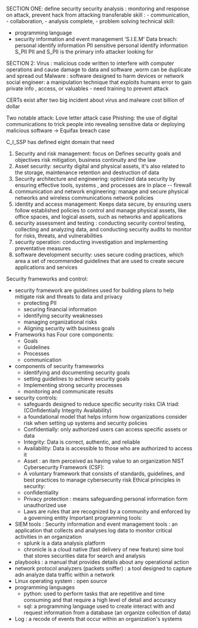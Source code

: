 SECTION ONE:
define security 
security analysis : monitoring and response on attack, prevent hack from attacking 
transferable skill : 
    - communication, 
    - collaboration, 
    - analysis complete, 
    - problem solving
technical skill:
 - programming language 
 - security information and event management  'S.I.E.M'
Data breach: 
personal identify information PII
sensitive personal identify information S_PII
PII and S_PII is the primary info attacker looking for

SECTION 2:
Virus : malicious code written to interfere with  computer operations and cause damage to data and software ,worm can be duplicate and spread out 
Malware : software designed to harm devices or network
social engineer: a manipulation technique that exploits humans error to gain private info , access, or valuables - need training to prevent attack 

CERTs exist after two big incident about virus and malware cost billion of dollar

Two notable attack:
Love letter attack case
Phishing: the use  of digital communications to trick people into revealing sensitive data or deploying malicious software -> 
Equifax breach case


C_I_SSP has defined eight domain that need 
1. Security and risk management: focus on Defines security goals and objectives risk mitigation, business continuity and the law
2. Asset security: security digital and physical assets, it's also related to the storage, maintenance retention and destruction of data
3. Security architecture and engineering: optimized data security by ensuring effective tools, systems , and processes are in place  -- firewall
4. communication and network engineering: manage and secure physical networks and wireless communications
network policies 
5. identity and access management: Keeps data secure, by ensuring users follow established policies to control and manage physical assets, like office spaces, and logical assets, such as networks and applications
6. security assessment and testing : conducting security control testing, collecting and analyzing data, and conducting security audits to monitor for risks, threats, and vulnerabilities
7. security operation: conducting investigation and implementing preventative measures
8. software development security: uses secure coding practices, which area a set of recommended guidelines that are used to create secure applications and services

Security frameworks and control:
- security framework are guidelines used for building plans to help mitigate risk and threats to data and privacy
  - protecting PII
  - securing financial information
  - identifying security weaknesses
  - managing organizational risks
  - Aligning security with business goals
- Frameworks has Four core components:
  - Goals
  - Guidelines
  - Processes
  - communication
- components of security frameworks
  - identifying and documenting security goals
  - setting guidelines to achieve security goals
  - Implementing strong security processes
  - monitoring and communicate results
- security controls:
  - safeguards designed to reduce specific security risks
CIA triad: (COnfidentially Integrity Availability)
  - a foundational model that helps inform how organizations consider risk when setting up systems and security policies
  - Confidentially: only authorized users can access specific assets or data
  - Integrity: Data is correct, authentic, and reliable
  - Availability: Data is accessible to those who are authorized to access it
  - Asset : an item perceived as having value to an organization
NIST Cybersecurity Framework (CSF):
  - A voluntary framework that consists of standards, guidelines, and best practices to manage cybersecurity risk 
Ethical principles in security: 
  - confidentiality
  - Privacy protection : means safeguarding personal information form unauthorized use
  - Laws are rules that are recognized by a community and enforced by a governing entity
Important programming tools:
- SIEM tools : Security information and event management tools : an application that collects and analyses log data to monitor critical activities in an organization
  - splunk is a data analysis platform
  - chronicle is a cloud native (fast delivery of new feature) sime tool that stores securities data for search and analysis
- playbooks : a manual that provides details about any operational action 
- network protocol analyzers (packets sniffer) : a tool designed to capture adn analyze data traffic within a network
- Linux operating system : open source 
- programming languages
  - python: used to perform tasks that are repetitive and time consuming and that require a high level of detail and accuracy
  - sql: a programming language used to create interact with and request information from a database (an organize collection of data)
- Log : a recode of events that occur within an organization's systems







